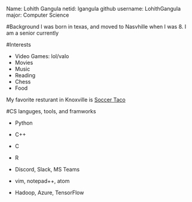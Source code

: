 Name: Lohith Gangula
netid: lgangula
github username: LohithGangula
major: Computer Science

#Background
I was born in texas, and moved to Nasvhille when I was 8. I am a senior currently

#Interests
- Video Games: lol/valo
- Movies
- Music
- Reading
- Chess
- Food

My favorite resturant in Knoxville is [Soccer Taco](https://soccertaco.com/)

#CS languges, tools, and framworks
- Python
- C++
- C
- R

- Discord, Slack, MS Teams
- vim, notepad++, atom

- Hadoop, Azure, TensorFlow
